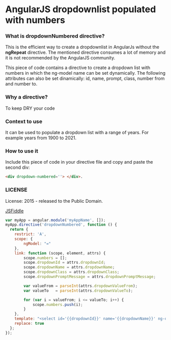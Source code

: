 # AngularJS dropdownlist populated with numbers

### What is dropdownNumbered directive?
This is the efficient way to create a dropdownlist in AngularJs without the **ngRepeat** directive. The mentioned directive consumes a lot of memory and it is not recommended by the AngularJS community.

This piece of code contains a directive to create a dropdown list with numbers in which the ng-model name can be set dynamically.
The following attributes can also be set dinamically: id, name, prompt, class, number from and number to.

### Why a directive?
To keep DRY your code

### Context to use
It can be used to populate a dropdown list with a range of years. For example years from 1900 to 2021.

### How to use it
Include this piece of code in your directive file and copy and paste the second div:

```html
<div dropdown-numbered=''> </div>.
```

### LICENSE
License: 2015 - released to the Public Domain.


[JSFiddle](http://jsfiddle.net/leonardo_venoso/ujur46og/5/) 



```javascript
var myApp = angular.module('myAppName', []);
myApp.directive('dropdownNumbered', function () {
  return {
    restrict: 'A',
    scope: {
        ngModel: "="
    },
    link: function (scope, element, attrs) {
        scope.numbers = [];
        scope.dropdownId = attrs.dropdownId;
        scope.dropdownName = attrs.dropdownName;
        scope.dropdownClass = attrs.dropdownClass;
        scope.dropdownPromptMessage = attrs.dropdownPromptMessage;

        var valueFrom = parseInt(attrs.dropdownValueFrom);
        var valueTo   = parseInt(attrs.dropdownValueTo);

        for (var i = valueFrom; i <= valueTo; i++) {
            scope.numbers.push(i);
        }
    },
    template: "<select id='{{dropdownId}}' name='{{dropdownName}}' ng-options='y for y in numbers track by y' class='{{dropdownClass}}'><option value=''>{{dropdownPromptMessage}}</option></select>",
    replace: true
  };
});
```


